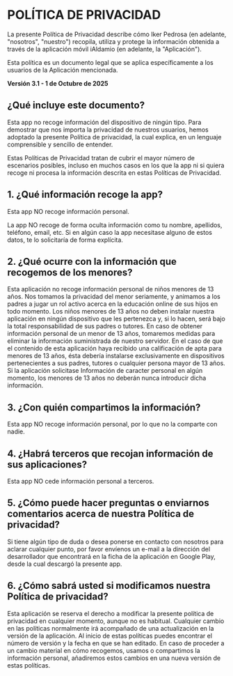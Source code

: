 # POLÍTICA DE PRIVACIDAD

La presente Política de Privacidad describe cómo Iker Pedrosa (en adelante, "nosotros", "nuestro") recopila, utiliza y protege la información obtenida a través de la aplicación móvil iAldamio (en adelante, la "Aplicación").

Esta política es un documento legal que se aplica específicamente a los usuarios de la Aplicación mencionada.

**Versión 3.1 - 1 de Octubre de 2025**

## ¿Qué incluye este documento?


Esta app no recoge información del dispositivo de ningún tipo. Para demostrar que nos importa la privacidad de nuestros usuarios, hemos adoptado la presente Política de privacidad, la cual explica, en un lenguaje comprensible y sencillo de entender.

Estas Políticas de Privacidad tratan de cubrir el mayor número de escenarios posibles, incluso en muchos casos en los que la app ni si quiera recoge ni procesa la información descrita en estas Políticas de Privacidad.

## 1. ¿Qué información recoge la app?

Esta app NO recoge información personal.

La app NO recoge de forma oculta información como tu nombre, apellidos, teléfono, email, etc. Si en algún caso la app necesitase alguno de estos datos, te lo solicitaría de forma explícita.

## 2. ¿Qué ocurre con la información que recogemos de los menores?

Esta aplicación no recoge información personal de niños menores de 13 años. Nos tomamos la privacidad del menor seriamente, y animamos a los padres a jugar un rol activo acerca en la educación online de sus hijos en todo momento. Los niños menores de 13 años no deben instalar nuestra aplicación en ningún dispositivo que les pertenezca y, si lo hacen, será bajo la total responsabilidad de sus padres o tutores. En caso de obtener información personal de un menor de 13 años, tomaremos medidas para eliminar la información suministrada de nuestro servidor. En el caso de que el contenido de esta aplicación haya recibido una calificación de apta para menores de 13 años, ésta debería instalarse exclusivamente en dispositivos pertenecientes a sus padres, tutores o cualquier persona mayor de 13 años. Si la aplicación solicitase Información de caracter personal en algún momento, los menores de 13 años no deberán nunca introducir dicha información.

## 3. ¿Con quién compartimos la información?

Esta app NO recoge información personal, por lo que no la comparte con nadie.

## 4. ¿Habrá terceros que recojan información de sus aplicaciones?

Esta app NO cede información personal a terceros.

## 5. ¿Cómo puede hacer preguntas o enviarnos comentarios acerca de nuestra Política de privacidad?

Si tiene algún tipo de duda o desea ponerse en contacto con nosotros para aclarar cualquier punto, por favor envíenos un e-mail a la dirección del desarrollador que encontrará en la ficha de la aplicación en Google Play, desde la cual descargó la presente app.

## 6. ¿Cómo sabrá usted si modificamos nuestra Política de privacidad?

Esta aplicación se reserva el derecho a modificar la presente política de privacidad en cualquier momento, aunque no es habitual. Cualquier cambio en las políticas normalmente irá acompañado de una actualización en la versión de la aplicación. Al inicio de estas políticas puedes encontrar el número de versión y la fecha en que se han editado. En caso de proceder a un cambio material en cómo recogemos, usamos o compartimos la información personal, añadiremos estos cambios en una nueva versión de estas políticas.

